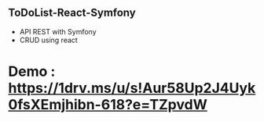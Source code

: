 ## ToDoList-React-Symfony
- API REST with Symfony
- CRUD using react

# Demo : https://1drv.ms/u/s!Aur58Up2J4Uyk0fsXEmjhibn-618?e=TZpvdW
